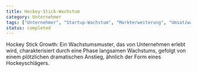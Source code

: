 ```yaml
---
title: Hockey-Stick-Wachstum
category: Unternehmer
tags: ["Unternehmer", "Startup-Wachstum", "Markterweiterung", "Umsatzwachstum"]
status: completed
---
```

Hockey Stick Growth: Ein Wachstumsmuster, das von Unternehmen erlebt wird, charakterisiert durch eine Phase langsamen Wachstums, gefolgt von einem plötzlichen dramatischen Anstieg, ähnlich der Form eines Hockeyschlägers.